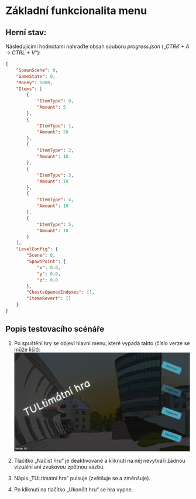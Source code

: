 # Základní funkcionalita menu
## Herní stav:
Následujícími hodnotami nahraďte obsah souboru *progress.json* („*CTRK + A -> CTRL + V*“):
```json
{
    "SpawnScene": 0,
    "GameState": 0,
    "Money": 1000,
    "Items": [
        {
            "ItemType": 0,
            "Amount": 5
        },
        {
            "ItemType": 1,
            "Amount": 50
        },
        {
            "ItemType": 2,
            "Amount": 10
        },
        {
            "ItemType": 3,
            "Amount": 10
        },
        {
            "ItemType": 4,
            "Amount": 10
        },
        {
            "ItemType": 5,
            "Amount": 10
        }
    ],
    "LevelConfig": {
        "Scene": 0,
        "SpawnPoint": {
            "x": 0.0,
            "y": 0.0,
            "z": 0.0
        },
        "ChestsOpenedIndexes": [],
        "ItemsRevert": []
    }
}
```

## Popis testovacího scénáře
1. Po spuštění hry se objeví hlavní menu, které vypadá takto (číslo verze se může lišit):
![Github stažení zip](../../obrazky/hlavni_menu.png)

2. Tlačítko „Načíst hru“ je deaktivované a kliknutí na něj nevytváří žádnou vizuální ani zvukovou zpětnou vazbu.

3. Nápis „TULtimátní hra“ pulsuje (zvětšuje se a změnšuje).

4. Po kliknutí na tlačítko „Ukončit hru“ se hra vypne.